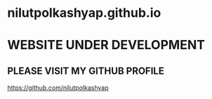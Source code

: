 # nilutpolkashyap.github.io

<h1> WEBSITE UNDER DEVELOPMENT </h1>

<H2> PLEASE VISIT MY GITHUB PROFILE</H2>
 <a href="https://github.com/nilutpolkashyap"> https://github.com/nilutpolkashyap </a>

<!-- ![Jokes Card](https://readme-jokes.vercel.app/api) -->


<!-- ![](https://komarev.com/ghpvc/?username=nilutpolkashyap) -->
